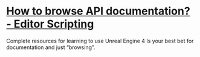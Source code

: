# [How to browse API documentation? - Editor Scripting](https://forums.unrealengine.com/t/how-to-browse-api-documentation/389875)

Complete resources for learning to use Unreal Engine 4 Is your best bet for documentation and just “browsing”.